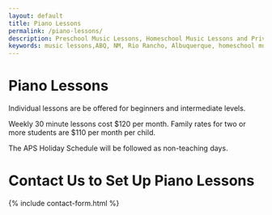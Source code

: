 ```yaml
---
layout: default
title: Piano Lessons
permalink: /piano-lessons/
description: Preschool Music Lessons, Homeschool Music Lessons and Private Music Lessons in Rio Rancho and Albuquerque area, NM.
keywords: music lessons,ABQ, NM, Rio Rancho, Albuquerque, homeschool music lessons, preschool music lessons, private music lessons
---
```

# Piano Lessons
Individual lessons are be offered for beginners and intermediate levels.

Weekly 30 minute lessons cost $120 per month. Family rates for two or more students are $110 per month per child.

The APS Holiday Schedule will be followed as non-teaching days.

# Contact Us to Set Up Piano Lessons
{% include contact-form.html %}
